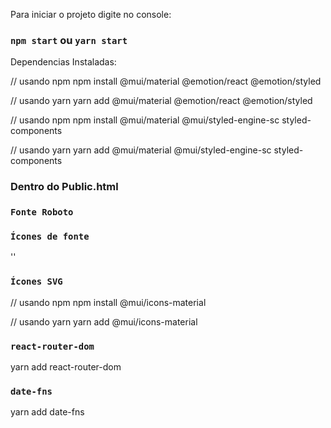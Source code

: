 Para iniciar o projeto digite no console:

### `npm start` ou `yarn start`

Dependencias Instaladas:

// usando npm
npm install @mui/material @emotion/react @emotion/styled

// usando yarn
yarn add @mui/material @emotion/react @emotion/styled


// usando npm
 npm install @mui/material @mui/styled-engine-sc styled-components

// usando yarn
yarn add @mui/material @mui/styled-engine-sc styled-components

### Dentro do Public.html

### `Fonte Roboto`

<link
  rel="stylesheet"
  href="https://fonts.googleapis.com/css?family=Roboto:300,400,500,700&display=swap"
/>

### `Ícones de fonte`

'<link
  rel="stylesheet"
  href="https://fonts.googleapis.com/icon?family=Material+Icons"
/>'


### `Ícones SVG`


// usando npm
npm install @mui/icons-material

// usando yarn
yarn add @mui/icons-material


### `react-router-dom`

yarn add react-router-dom

### `date-fns`

yarn add date-fns





